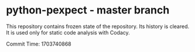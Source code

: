# python-pexpect - master branch

This repository contains frozen state of the repository.
Its history is cleared. It is used only for static code
analysis with Codacy.

Commit Time: 1703740868